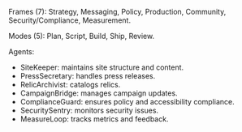 Frames (7): Strategy, Messaging, Policy, Production, Community, Security/Compliance, Measurement.

Modes (5): Plan, Script, Build, Ship, Review.

Agents:
- SiteKeeper: maintains site structure and content.
- PressSecretary: handles press releases.
- RelicArchivist: catalogs relics.
- CampaignBridge: manages campaign updates.
- ComplianceGuard: ensures policy and accessibility compliance.
- SecuritySentry: monitors security issues.
- MeasureLoop: tracks metrics and feedback.
